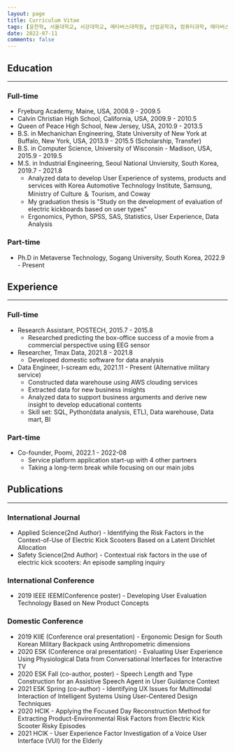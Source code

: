 ```yaml
---
layout: page
title: Curriculum Vitae
tags: [윤찬혁, 서울대학교, 서강대학교, 메타버스대학원, 산업공학과, 컴퓨터과학, 메타버스 테크놀로지, 푸미, 데이터분석, 데이터사이언티스트, 데이터 분석가]
date: 2022-07-11
comments: false
---
```

    
<!-- <center>Enthusiastic and creative <a href="http://mongsilemong.github.io"><b>data scientist</b></a>  who loves learning new things.</center> -->

## Education

---

### Full-time
 * Fryeburg Academy, Maine, USA, 2008.9 - 2009.5
 * Calvin Christian High School, California, USA, 2009.9 - 2010.5
 * Queen of Peace High School, New Jersey, USA, 2010.9 - 2013.5
 * B.S. in Mechanichan Engineering, State University of New York at Buffalo, New York, USA, 2013.9 - 2015.5 (Scholarship, Transfer)
 * B.S. in Computer Science, University of Wisconsin - Madison, USA, 2015.9 - 2019.5
 * M.S. in Industrial Engineering, Seoul National Unviersity, South Korea, 2019.7 - 2021.8
    * Analyzed data to develop User Experience of systems, products and services with Korea Automotive Technology Institute, Samsung, Ministry of Culture ＆ Tourism, and Coway
    * My graduation thesis is "Study on the development of evaluation of electric kickboards based on user types"
    * Ergonomics, Python, SPSS, SAS, Statistics, User Experience, Data Analysis

### Part-time
 * Ph.D in Metaverse Technology, Sogang University, South Korea, 2022.9 - Present

## Experience

---

### Full-time
* Research Assistant, POSTECH, 2015.7 - 2015.8
    * Researched predicting the box-office success of a movie from a commercial perspective using EEG sensor
 * Researcher, Tmax Data, 2021.8 - 2021.8
    * Developed domestic software for data analysis
 * Data Engineer, I-scream edu, 2021.11 - Present (Alternative military service)
    * Constructed data warehouse using AWS clouding services
    * Extracted data for new business insights
    * Analyzed data to support business arguments and derive new insight to develop educational contents
    * Skill set: SQL, Python(data analysis, ETL), Data warehouse, Data mart, BI

### Part-time
 * Co-founder, Poomi, 2022.1 - 2022-08
    * Service platform application start-up with 4 other partners
    * Taking a long-term break while focusing on our main jobs


## Publications  

---

### International Journal
 - Applied Science(2nd Author) - Identifying the Risk Factors in the Context-of-Use of Electric Kick Scooters Based on a Latent Dirichlet Allocation
 - Safety Science(2nd Author) - Contextual risk factors in the use of electric kick scooters: An episode sampling inquiry  

### International Conference
 - 2019 IEEE IEEM(Conference poster) - Developing User Evaluation Technology Based on New Product Concepts  

### Domestic Conference
 - 2019 KIIE (Conference oral presentation) - Ergonomic Design for South Korean Military Backpack using Anthropometric dimensions
 - 2020 ESK (Conference oral presentation) - Evaluating User Experience Using Physiological Data from Conversational Interfaces for Interactive TV
 - 2020 ESK Fall (co-author, poster) - Speech Length and Type Construction for an Assistive Speech Agent in User Guidance Context
 - 2021 ESK Spring (co-author) - Identifying UX Issues for Multimodal Interaction of Intelligent Systems Using User-Centered Design Techniques
 - 2020 HCIK - Applying the Focused Day Reconstruction Method for Extracting Product-Environmental Risk Factors from Electric Kick Scooter Risky Episodes
 - 2021 HCIK - User Experience Factor Investigation of a Voice User Interface (VUI) for the Elderly
